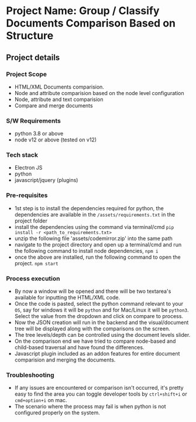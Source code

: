 # Project Name: Group / Classify Documents Comparison Based on Structure 

## Project details
### Project Scope
 - HTML/XML Documents comparision.
 - Node and attribute comparision based on the node level configuration
 - Node, attribute and text comparision
 - Compare and merge documents
 
### S/W Requirements

- python 3.8 or above
- node v12 or above (tested on v12)

### Tech stack

- Electron JS
- python
- javascript/jquery (plugins)

### Pre-requisites

- 1st step is to install the dependencies required for python, the dependencies are available in the `/assets/requirements.txt` in the project folder
- install the dependencies using the command via terminal/cmd `pip install -r <path_to_requirements.txt>`
- unzip the following file 'assets/codemirror.zip' into the same path
- navigate to the project directory and open up a terminal/cmd and run the following command to install node dependencies, `npm i`
- once the above are installed, run the following command to open the project. `npm start`

### Process execution

- By now a window will be opened and there will be two textarea's available for inputting the HTML/XML code.
- Once the code is pasted, select the python command relevant to your `OS`, say for windows it will be `python` and for Mac/Linux it will be `python3`. Select the value from the dropdown and click on compare to process.
- Now the JSON creation will run in the backend and the visual/document tree will be displayed along with the comparisons on the screen.
- The tree levels/depth can be controlled using the document levels slider.
- On the comparison end we have tried to compare node-based and child-based traversal and have found the differences.
- Javascript plugin included as an addon features for entire document comparision and merging the documents.

### Troubleshooting

- If any issues are encountered or comparison isn't occurred, it's pretty easy to find the area you can toggle developer tools by `ctrl+shift+i` or `cmd+option+i` on mac.
- The scenario where the process may fail is when python is not configured properly on the system.
